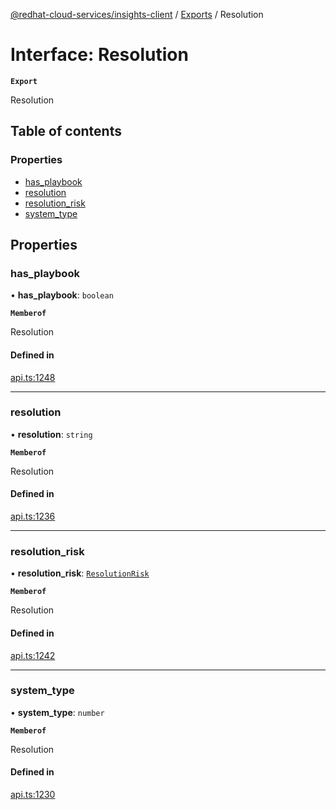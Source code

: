 [@redhat-cloud-services/insights-client](../README.md) / [Exports](../modules.md) / Resolution

# Interface: Resolution

**`Export`**

Resolution

## Table of contents

### Properties

- [has\_playbook](Resolution.md#has_playbook)
- [resolution](Resolution.md#resolution)
- [resolution\_risk](Resolution.md#resolution_risk)
- [system\_type](Resolution.md#system_type)

## Properties

### has\_playbook

• **has\_playbook**: `boolean`

**`Memberof`**

Resolution

#### Defined in

[api.ts:1248](https://github.com/RedHatInsights/javascript-clients/blob/main/packages/insights/api.ts#L1248)

___

### resolution

• **resolution**: `string`

**`Memberof`**

Resolution

#### Defined in

[api.ts:1236](https://github.com/RedHatInsights/javascript-clients/blob/main/packages/insights/api.ts#L1236)

___

### resolution\_risk

• **resolution\_risk**: [`ResolutionRisk`](ResolutionRisk.md)

**`Memberof`**

Resolution

#### Defined in

[api.ts:1242](https://github.com/RedHatInsights/javascript-clients/blob/main/packages/insights/api.ts#L1242)

___

### system\_type

• **system\_type**: `number`

**`Memberof`**

Resolution

#### Defined in

[api.ts:1230](https://github.com/RedHatInsights/javascript-clients/blob/main/packages/insights/api.ts#L1230)

